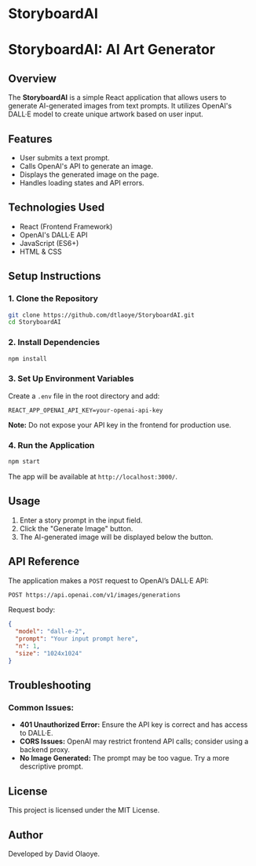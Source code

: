 # StoryboardAI
 
# StoryboardAI: AI Art Generator

## Overview
The **StoryboardAI** is a simple React application that allows users to generate AI-generated images from text prompts. It utilizes OpenAI's DALL·E model to create unique artwork based on user input.

## Features
- User submits a text prompt.
- Calls OpenAI's API to generate an image.
- Displays the generated image on the page.
- Handles loading states and API errors.

## Technologies Used
- React (Frontend Framework)
- OpenAI's DALL·E API
- JavaScript (ES6+)
- HTML & CSS

## Setup Instructions
### 1. Clone the Repository
```sh
git clone https://github.com/dtlaoye/StoryboardAI.git
cd StoryboardAI
```

### 2. Install Dependencies
```sh
npm install
```

### 3. Set Up Environment Variables
Create a `.env` file in the root directory and add:
```env
REACT_APP_OPENAI_API_KEY=your-openai-api-key
```
**Note:** Do not expose your API key in the frontend for production use.

### 4. Run the Application
```sh
npm start
```
The app will be available at `http://localhost:3000/`.

## Usage
1. Enter a story prompt in the input field.
2. Click the "Generate Image" button.
3. The AI-generated image will be displayed below the button.

## API Reference
The application makes a `POST` request to OpenAI’s DALL·E API:
```sh
POST https://api.openai.com/v1/images/generations
```
Request body:
```json
{
  "model": "dall-e-2",
  "prompt": "Your input prompt here",
  "n": 1,
  "size": "1024x1024"
}
```

## Troubleshooting
### Common Issues:
- **401 Unauthorized Error:** Ensure the API key is correct and has access to DALL·E.
- **CORS Issues:** OpenAI may restrict frontend API calls; consider using a backend proxy.
- **No Image Generated:** The prompt may be too vague. Try a more descriptive prompt.


## License
This project is licensed under the MIT License.

## Author
Developed by David Olaoye.

